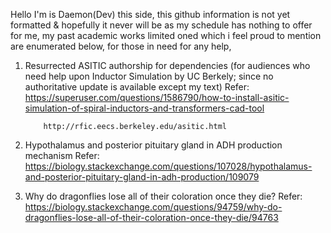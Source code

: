 Hello I'm is Daemon(Dev) this side, this github information is not yet formatted & hopefully it never will be as my schedule has nothing to offer for me, my past academic works limited oned which i feel proud to mention are enumerated below, for those in need for any help,

1. Resurrected ASITIC authorship for dependencies (for audiences who need help upon Inductor Simulation by UC Berkely; since no authoritative update is available except my text)
   Refer:  https://superuser.com/questions/1586790/how-to-install-asitic-simulation-of-spiral-inductors-and-transformers-cad-tool
   
           http://rfic.eecs.berkeley.edu/asitic.html
   
3. Hypothalamus and posterior pituitary gland in ADH production mechanism
   Refer:  https://biology.stackexchange.com/questions/107028/hypothalamus-and-posterior-pituitary-gland-in-adh-production/109079
4. Why do dragonflies lose all of their coloration once they die?
   Refer:  https://biology.stackexchange.com/questions/94759/why-do-dragonflies-lose-all-of-their-coloration-once-they-die/94763
